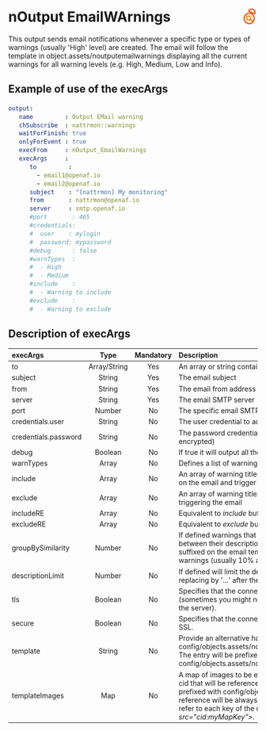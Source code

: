 # nOutput EmailWArnings <a href="/"><img align="right" src="images/logo.png"></a>

This output sends email notifications whenever a specific type or types of warnings (usually 'High' level) are created. The email will follow the template in object.assets/noutputemailwarnings displaying all the current warnings for all warning levels (e.g. High, Medium, Low and Info).

## Example of use of the execArgs

````yaml
output:
   name         : Output EMail warning
   chSubscribe  : nattrmon::warnings
   waitForFinish: true
   onlyForEvent : true
   execFrom     : nOutput_EmailWarnings
   execArgs     : 
      to         : 
        - email1@openaf.io
        - email2@openaf.io
      subject    : "[nattrmon] My monitoring"
      from       : nattrmon@openaf.io
      server     : smtp.openaf.io
      #port       : 465
      #credentials:
      #  user    : mylogin
      #  password: mypassword
      #debug      : false
      #warnTypes  :
      #  - High
      #  - Medium
      #include    :
      #  - Warning to include
      #exclude    :
      #  - Warning to exclude
````

## Description of execArgs

| execArgs | Type | Mandatory | Description |
|:---------|:----:|:---------:|:------------|
| to       | Array/String | Yes | An array or string containing the email address to send the email to |
| subject  | String | Yes | The email subject |
| from     | String | Yes | The email from address |
| server   | String | Yes | The email SMTP server |
| port     | Number | No | The specific email SMTP server port |
| credentials.user | String | No | The user credential to access an email SMTP server |
| credentials.password | String | No | The password credential to access an email SMTP server (can be encrypted) |
| debug    | Boolean | No | If true it will output all the communication with the email SMTP server |
| warnTypes | Array | No | Defines a list of warning levels/types for which to trigger an email | 
| include | Array | No | An array of warning titles to restrict which warnings should be displayed on the email and trigger the email |
| exclude | Array | No | An array of warning titles to exclude from displaying on the email and triggering the email | 
| includeRE | Array | No | Equivalent to _include_ but providing regular expressions for warning titles |
| excludeRE | Array | No | Equivalent to _exclude_ but providing regular expressions for warning titles |
| groupBySimilarity | Number | No | If defined warnings that have the provided percentage similarity between their descriptions will be grouped and an extra message will be suffixed on the email template reducing the cluttering of similar warnings (usually 10% as good starting point). |
| descriptionLimit | Number | No | If defined will limit the description size displayed on the email template replacing by '...' after the limit |
| tls | Boolean | No | Specifies that the connection to the SMTP server should use TLS (sometimes you might need also to specify secure = true depending on the server). |
| secure | Boolean | No | Specifies that the connection to the SMTP server should be made using SSL. |
| template | String | No | Provide an alternative handlebars template to config/objects.assets/noutputemailwarnings/warningEmailTemplate.hbs. The entry will be prefixed with config/objects.assets/noutputemailwarnings/ |
| templateImages | Map | No | A map of images to be embeeded on the email. Each key refers to the cid that will be referenced on the template and the value is the image file prefixed with config/objects.assets/noutputemailwarnings. The "logo" reference will be always forced to point to the logo.png image. Please refer to each key of the map on the template in a similar form to: _&lt;img src="cid:myMapKey"&gt;_. |

